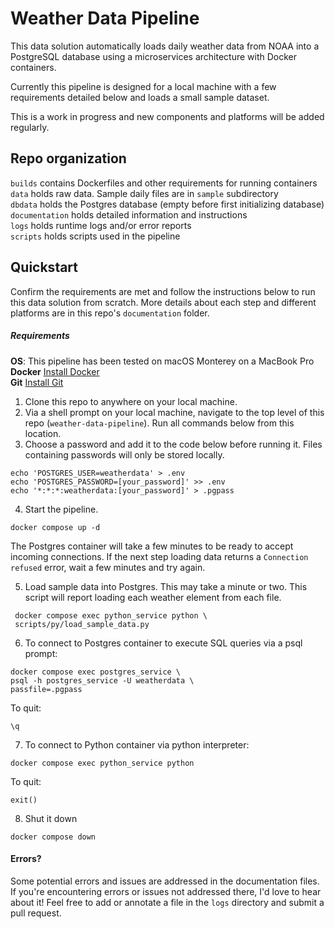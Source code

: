 # Weather Data Pipeline
This data solution automatically loads daily weather data from NOAA into a PostgreSQL database using a microservices architecture with Docker containers.

Currently this pipeline is designed for a local machine with a few requirements detailed below and loads a small sample dataset.

This is a work in progress and new components and platforms will be added regularly.


## Repo organization
`builds` contains Dockerfiles and other requirements for running containers  
`data` holds raw data. Sample daily files are in `sample` subdirectory  
`dbdata` holds the Postgres database (empty before first initializing database)  
`documentation` holds detailed information and instructions  
`logs` holds runtime logs and/or error reports  
`scripts`  holds scripts used in the pipeline  

## Quickstart

Confirm the requirements are met and follow the instructions below to run this data solution from scratch. More details about each step and different platforms are in this repo's `documentation` folder.


##### Requirements
**OS**: This pipeline has been tested on macOS Monterey on a MacBook Pro<br>
**Docker**  [Install Docker](https://docs.docker.com/engine/install/)<br>
**Git**  [Install Git](https://github.com/git-guides/install-git)<br>


1. Clone this repo to anywhere on your local machine.
2. Via a shell prompt on your local machine, navigate to the top level of this repo (`weather-data-pipeline`). Run all commands below from this location.
3. Choose a password and add it to the code below before running it. Files containing passwords will only be stored locally.
```
echo 'POSTGRES_USER=weatherdata' > .env
echo 'POSTGRES_PASSWORD=[your_password]' >> .env
echo '*:*:*:weatherdata:[your_password]' > .pgpass
```
4. Start the pipeline.
```
docker compose up -d
```
The Postgres container will take a few minutes to be ready to accept incoming connections. If the next step loading data returns a `Connection refused` error, wait a few minutes and try again.

5. Load sample data into Postgres.  This may take a minute or two. This script will report loading each weather element from each file.
```
 docker compose exec python_service python \
 scripts/py/load_sample_data.py
```

6. To connect to Postgres container to execute SQL queries via a psql prompt:
 ```
 docker compose exec postgres_service \
 psql -h postgres_service -U weatherdata \
 passfile=.pgpass
 ```
 To quit:
 ```
 \q
 ```

7. To connect to Python container via python interpreter:
```
docker compose exec python_service python
```
To quit:
```
exit()
```

8. Shut it down
```
docker compose down
```


#### Errors?

Some potential errors and issues are addressed in the documentation files. If you're encountering errors or issues not addressed there, I'd love to hear about it!  Feel free to add or annotate a file in the `logs` directory and submit a pull request.

